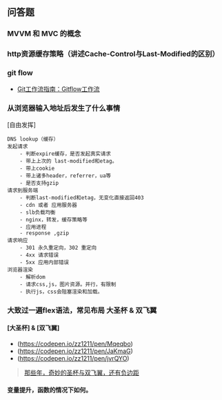 ## 问答题

### MVVM 和 MVC 的概念

### http资源缓存策略（讲述Cache-Control与Last-Modified的区别）

### git flow

* [Git工作流指南：Gitflow工作流](http://blog.jobbole.com/76867)

### 从浏览器输入地址后发生了什么事情

[自由发挥]
```
DNS lookup（缓存）
发起请求 
	- 判断expire缓存，是否发起真实请求
	- 带上上次的 last-modified和etag。
	- 带上cookie
	- 带上诸多header，referrer，ua等
	- 是否支持gzip
请求到服务端
	- 判断last-modified和etag，无变化直接返回403
	- cdn 或者 应用服务器
	- slb负载均衡
	- nginx，转发，缓存策略等
	- 应用进程
	- response ,gzip
请求响应
	- 301 永久重定向，302 重定向
	- 4xx 请求错误
	- 5xx 应用内部错误
浏览器渲染
	- 解析dom
	- 请求css,js，图片资源。并行，有限制
	- 执行js，css会阻塞渲染和加载。
```

### 大致过一遍flex语法，常见布局 大圣杯 & 双飞翼

#### [大圣杯] & [双飞翼]
- (https://codepen.io/zz1211/pen/Mqeqbo)
- (https://codepen.io/zz1211/pen/JaKmaG)
- (https://codepen.io/zz1211/pen/jvrQYO)

> [那些年，奇妙的圣杯与双飞翼，还有负边距](https://github.com/rccoder/blog/issues/6)

#### 变量提升，函数的情况下如何。
